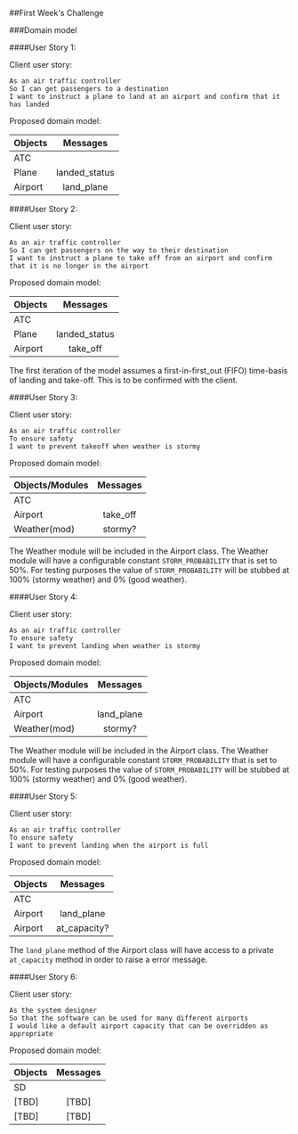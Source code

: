 ##First Week's Challenge

###Domain model

####User Story 1:

Client user story:
```
As an air traffic controller
So I can get passengers to a destination
I want to instruct a plane to land at an airport and confirm that it has landed
```

Proposed domain model:

| Objects        | Messages     |
| ------------- |:-------------:|
| ATC           |               |
| Plane         | landed_status |
| Airport       | land_plane    |


####User Story 2:

Client user story:
```
As an air traffic controller
So I can get passengers on the way to their destination
I want to instruct a plane to take off from an airport and confirm that it is no longer in the airport
```

Proposed domain model:

| Objects       | Messages      |
| ------------- |:-------------:|
| ATC           |               |
| Plane         | landed_status |
| Airport       | take_off      |

The first iteration of the model assumes a first-in-first_out (FIFO) time-basis of landing and take-off. This is to be confirmed with the client.

####User Story 3:

Client user story:
```
As an air traffic controller
To ensure safety
I want to prevent takeoff when weather is stormy
```

Proposed domain model:

| Objects/Modules       | Messages      |
| ----------------------|:-------------:|
| ATC                   |               |
| Airport               | take_off      |
| Weather(mod)          | stormy?       |

The Weather module will be included in the Airport class. The Weather module will have a configurable constant `STORM_PROBABILITY` that is set to 50%. For testing purposes the value of `STORM_PROBABILITY` will be stubbed at 100% (stormy weather) and 0% (good weather).

####User Story 4:

Client user story:
```
As an air traffic controller
To ensure safety
I want to prevent landing when weather is stormy
```
Proposed domain model:

| Objects/Modules       | Messages      |
| ----------------------|:-------------:|
| ATC                   |               |
| Airport               | land_plane    |
| Weather(mod)          | stormy?       |

The Weather module will be included in the Airport class. The Weather module will have a configurable constant `STORM_PROBABILITY` that is set to 50%. For testing purposes the value of `STORM_PROBABILITY` will be stubbed at 100% (stormy weather) and 0% (good weather).

####User Story 5:

Client user story:
```
As an air traffic controller
To ensure safety
I want to prevent landing when the airport is full
```

Proposed domain model:

| Objects       | Messages      |
| ------------- |:-------------:|
| ATC           |               |
| Airport       | land_plane    |
| Airport       | at_capacity?  |

The `land_plane` method of the Airport class will have access to a private `at_capacity` method in order to raise a error message.

####User Story 6:

Client user story:
```
As the system designer
So that the software can be used for many different airports
I would like a default airport capacity that can be overridden as appropriate
```
Proposed domain model:

| Objects       | Messages      |
| ------------- |:-------------:|
| SD            |               |
| [TBD]         | [TBD]         |
| [TBD]         | [TBD]         |

